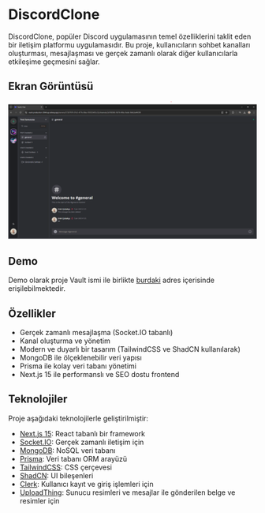 # DiscordClone
DiscordClone, popüler Discord uygulamasının temel özelliklerini taklit eden bir iletişim platformu uygulamasıdır. Bu proje, kullanıcıların sohbet kanalları oluşturması, mesajlaşması ve gerçek zamanlı olarak diğer kullanıcılarla etkileşime geçmesini sağlar.

## Ekran Görüntüsü

![alt text](https://github.com/emircubukcu/discordClone/blob/main/public/readMe-1.png "")

## Demo
Demo olarak proje Vault ismi ile birlikte [burdaki](https://vault-production-5044.up.railway.app) adres içerisinde erişilebilmektedir.

## Özellikler

- Gerçek zamanlı mesajlaşma (Socket.IO tabanlı)
- Kanal oluşturma ve yönetim
- Modern ve duyarlı bir tasarım (TailwindCSS ve ShadCN kullanılarak)
- MongoDB ile ölçeklenebilir veri yapısı
- Prisma ile kolay veri tabanı yönetimi
- Next.js 15 ile performanslı ve SEO dostu frontend

## Teknolojiler

Proje aşağıdaki teknolojilerle geliştirilmiştir:

- [Next.js 15](https://nextjs.org/): React tabanlı bir framework
- [Socket.IO](https://socket.io/): Gerçek zamanlı iletişim için
- [MongoDB](https://www.mongodb.com/): NoSQL veri tabanı
- [Prisma](https://www.prisma.io/): Veri tabanı ORM arayüzü
- [TailwindCSS](https://tailwindcss.com/): CSS çerçevesi
- [ShadCN](https://shadcn.dev/): UI bileşenleri
- [Clerk](https://clerk.com): Kullanıcı kayıt ve giriş işlemleri için
- [UploadThing](https://uploadthing.com/): Sunucu resimleri ve mesajlar ile gönderilen belge ve resimler için
